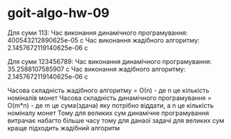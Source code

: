 # goit-algo-hw-09
Для суми 113:
Час виконання динамічного програмування: 400543212890625e-05 с
Час виконання жадібного алгоритму: 2.1457672119140625e-06 с

Для суми 123456789:
Час виконання динамічного програмування: 35.2588107585907 с
Час виконання жадібного алгоритму: 2.1457672119140625e-06 с

Часова складність жадібного алгоритму = О(n) - де n це кількість номіналів монет
Часова складність динамічного програмування = O(m*n) - де m це сума(здача) яку потрібно віддати, а n це кількість номіналу монет
Тому для великих сум динамічне програмування витрачає набагто більше часу тому для данаої задачі для великих сум краще підходить жадібний алгоритм